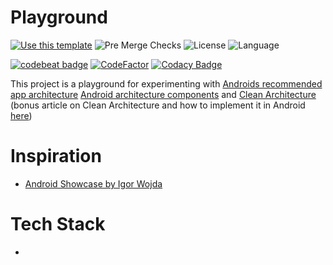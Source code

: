 # Playground

[![Use this template](https://img.shields.io/badge/from-kotlin--android--template-brightgreen?logo=dropbox)](https://github.com/cortinico/kotlin-android-template/generate) ![Pre Merge Checks](https://github.com/cortinico/kotlin-android-template/workflows/Pre%20Merge%20Checks/badge.svg)  ![License](https://img.shields.io/github/license/cortinico/kotlin-android-template.svg) ![Language](https://img.shields.io/github/languages/top/cortinico/kotlin-android-template?color=blue&logo=kotlin) 

[![codebeat badge](https://codebeat.co/badges/e11c0559-f4c3-4d3e-9e0b-5f471d36b21a)](https://codebeat.co/projects/github-com-myk-da-beast-playground-master) [![CodeFactor](https://www.codefactor.io/repository/github/myk-da-beast/playground/badge)](https://www.codefactor.io/repository/github/myk-da-beast/playground) [![Codacy Badge](https://app.codacy.com/project/badge/Grade/fc136d06088949cf9f71b2bd95d462d6)](https://www.codacy.com/gh/Myk-da-Beast/playground/dashboard?utm_source=github.com&amp;utm_medium=referral&amp;utm_content=Myk-da-Beast/playground&amp;utm_campaign=Badge_Grade)

This project is a playground for experimenting with [Androids recommended app architecture](https://developer.android.com/jetpack/guide#recommended-app-arch)  [Android architecture components](https://developer.android.com/topic/libraries/architecture/) and [Clean Architecture](https://proandroiddev.com/multiple-ways-of-defining-clean-architecture-layers-bbb70afa5d4a) (bonus article on Clean Architecture and how to implement it in Android [here](https://proandroiddev.com/multiple-ways-of-defining-clean-architecture-layers-bbb70afa5d4a))

# Inspiration

- [Android Showcase by Igor Wojda](https://github.com/igorwojda/android-showcase)

# Tech Stack

- 
